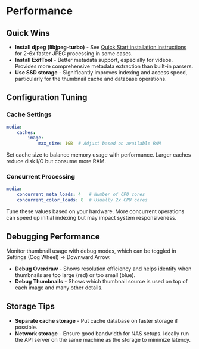# Performance

## Quick Wins

- **Install djpeg (libjpeg-turbo)** - See [Quick Start installation instructions](/quick-start#simple-executable) for 2-6x faster JPEG processing in some cases.
- **Install ExifTool** - Better metadata support, especially for videos. Provides more comprehensive metadata extraction than built-in parsers.
- **Use SSD storage** - Significantly improves indexing and access speed, particularly for the thumbnail cache and database operations.

## Configuration Tuning

### Cache Settings
```yaml
media:
    caches:
        image:
            max_size: 1GB  # Adjust based on available RAM
```

Set cache size to balance memory usage with performance. Larger caches reduce disk I/O but consume more RAM.

### Concurrent Processing
```yaml
media:
    concurrent_meta_loads: 4   # Number of CPU cores
    concurrent_color_loads: 8  # Usually 2x CPU cores
```

Tune these values based on your hardware. More concurrent operations can speed up initial indexing but may impact system responsiveness.

## Debugging Performance

Monitor thumbnail usage with debug modes, which can be toggled in Settings (Cog Wheel) -> Downward Arrow.
- **Debug Overdraw** - Shows resolution efficiency and helps identify when thumbnails are too large (red) or too small (blue).
- **Debug Thumbnails** - Shows which thumbnail source is used on top of each image and many other details.

## Storage Tips

- **Separate cache storage** - Put cache database on faster storage if possible.
- **Network storage** - Ensure good bandwidth for NAS setups. Ideally run the API server on the same machine as the storage to minimize latency.

[djpeg (libjpeg-turbo)]: https://github.com/libjpeg-turbo/libjpeg-turbo
